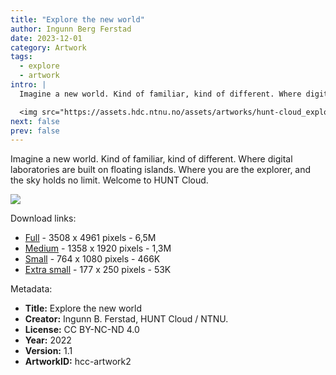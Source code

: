 ```yaml
---
title: "Explore the new world"
author: Ingunn Berg Ferstad
date: 2023-12-01
category: Artwork
tags:
  - explore
  - artwork
intro: |
  Imagine a new world. Kind of familiar, kind of different. Where digital laboratories are built on floating islands. Where you are the explorer, and the sky holds no limit.

  <img src="https://assets.hdc.ntnu.no/assets/artworks/hunt-cloud_explore-the-new-world_small.jpg"></img>
next: false
prev: false
---
```


<PostDetail>

Imagine a new world. Kind of familiar, kind of different. Where digital laboratories are built on floating islands. Where you are the explorer, and the sky holds no limit. Welcome to HUNT Cloud.

<img src="https://assets.hdc.ntnu.no/assets/artworks/hunt-cloud_explore-the-new-world_full.jpg"></img>

Download links:

- [Full](https://assets.hdc.ntnu.no/assets/artworks/hunt-cloud_explore-the-new-world_full.jpg) - 3508 x 4961 pixels - 6,5M
- [Medium](https://assets.hdc.ntnu.no/assets/artworks/hunt-cloud_explore-the-new-world_medium.jpg) - 1358 x 1920 pixels - 1,3M
- [Small](https://assets.hdc.ntnu.no/assets/artworks/hunt-cloud_explore-the-new-world_small.jpg) - 764 x 1080 pixels - 466K
- [Extra small](https://assets.hdc.ntnu.no/assets/artworks/hunt-cloud_explore-the-new-world_xsmall.jpg) - 177 x 250 pixels - 53K

Metadata:

- **Title:** Explore the new world
- **Creator:** Ingunn B. Ferstad, HUNT Cloud / NTNU.
- **License:** CC BY­-NC-­ND 4.0
- **Year:** 2022
- **Version:** 1.1
- **ArtworkID:** hcc-artwork2

</PostDetail>
